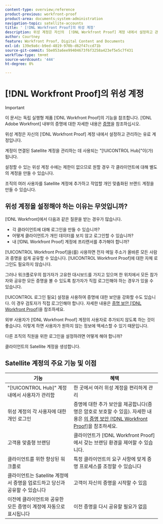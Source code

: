 ```yaml
---
content-type: overview;reference
product-previous: workfront-proof
product-area: documents;system-administration
navigation-topic: satellite-accounts
title: ' [!DNL Workfront Proof]의 위성 계정'
description: 위성 계정은 자신의  [!DNL Workfront Proof] 계정 내에서 설정하고 관리하는 유료 계정입니다.
author: Courtney
feature: Workfront Proof, Digital Content and Documents
exl-id: 139e9a6c-b9ed-4819-970b-d62f47ccd71b
source-git-commit: 5be053a6ee99404673f6f3258a423ef5e5c7f431
workflow-type: tm+mt
source-wordcount: '444'
ht-degree: 0%

---
```


# [!DNL Workfront Proof]의 위성 계정

>[!IMPORTANT]
>
>이 문서는 독립 실행형 제품 [!DNL Workfront Proof]의 기능을 참조합니다. [!DNL Adobe Workfront] 내부의 증명에 대한 자세한 내용은 [증명](../../../review-and-approve-work/proofing/proofing.md)을 참조하십시오.

위성 계정은 자신의 [!DNL Workfront Proof] 계정 내에서 설정하고 관리하는 유료 계정입니다.

계정이 연결된 Satellite 계정을 관리하는 데 사용되는 &quot;[!UICONTROL Hub]&quot;이(가) 됩니다.

설정할 수 있는 위성 계정 수에는 제한이 없으므로 원할 경우 각 클라이언트에 대해 별도의 계정을 만들 수 있습니다.

조직의 여러 사용자를 Satellite 계정에 추가하고 작업할 개인 맞춤화된 브랜드 계정을 만들 수 있습니다.

## 위성 계정을 설정해야 하는 이유는 무엇입니까?

[!DNL Workfront]에서 다음과 같은 질문을 받는 경우가 많습니다.

* 각 클라이언트에 대해 로그인을 만들 수 있습니까?
* 어떻게 클라이언트가 개인 데이터를 보지 않고 로그인할 수 있습니까?
* 내 [!DNL Workfront Proof] 계정에 프리랜서를 추가해야 합니까?

[!UICONTROL Workfront Proof]을(를) 사용하면 전자 메일 주소가 올바른 모든 사람과 증명을 쉽게 공유할 수 있습니다. [!UICONTROL Workfront Proof]에 대한 자체 로그인도 필요하지 않습니다.

그러나 워크플로우의 참가자가 고유한 대시보드를 가지고 있으며 한 위치에서 모든 참가자와 공유한 모든 증명을 볼 수 있도록 참가자가 직접 로그인해야 하는 경우가 있을 수 있습니다.

[!UICONTROL 로그인 필요] 설정을 사용하여 증명에 대한 보안을 강화할 수도 있습니다. 이 경우 검토자가 직접 로그인해야 합니다. 자세한 내용은 [증명 보안 [!DNL Workfront Proof]](../../../workfront-proof/wp-acct-admin/managing-security/proof-security-in-workfront-proof.md)을 참조하세요.

외부 사용자가 [!DNL Workfront Proof] 계정의 사용자로 추가되지 않도록 하는 것이 좋습니다. 이렇게 하면 사용자가 원하지 않는 정보에 액세스할 수 있기 때문입니다.

다른 조직의 직원을 위한 로그인을 설정하려면 어떻게 해야 합니까?

클라이언트의 Satellite 계정을 생성합니다.

## Satellite 계정의 주요 기능 및 이점

| **기능** | **혜택** |
|---|---|
| &quot;[!UICONTROL Hub]&quot; 계정 내에서 사용자가 관리함 | 한 곳에서 여러 위성 계정을 편리하게 관리 |
| 위성 계정의 각 사용자에 대한 개인 로그인 | 증명에 대한 추가 보안을 제공합니다(증명은 암호로 보호할 수 있음). 자세한 내용은 [의 증명 보안 [!DNL Workfront Proof]](../../../workfront-proof/wp-acct-admin/managing-security/proof-security-in-workfront-proof.md)을 참조하세요. |
| 고객용 맞춤형 브랜딩 | 클라이언트가 [!DNL Workfront Proof]에서 갖는 브랜딩 환경을 제어할 수 있습니다. |
| 클라이언트를 위한 향상된 워크플로 | 특정 클라이언트의 요구 사항에 맞게 증명 프로세스를 조정할 수 있습니다 |
| 클라이언트는 Satellite 계정에서 증명을 업로드하고 당신과 공유할 수 있습니다 | 고객이 자신의 증명을 시작할 수 있음 |
| 이전에 클라이언트와 공유한 모든 증명이 계정에 자동으로 표시됩니다 | 이전 증명을 다시 공유할 필요가 없음 |
